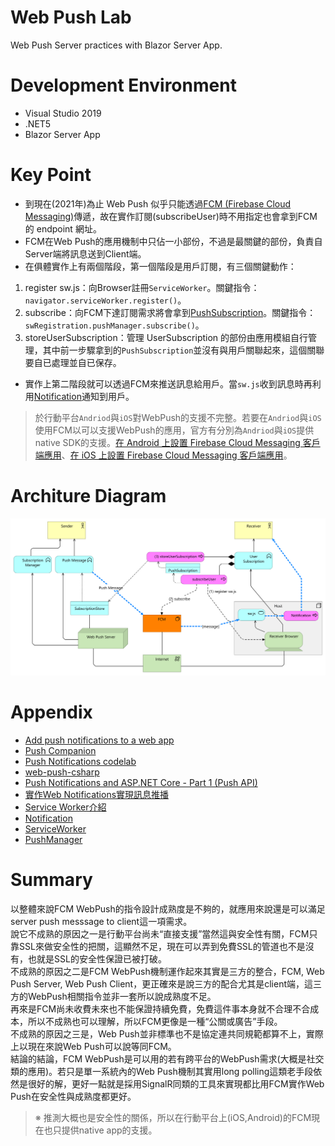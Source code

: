 # Web Push Lab
Web Push Server practices with Blazor Server App.

# Development Environment
* Visual Studio 2019
* .NET5
* Blazor Server App

# Key Point
* 到現在(2021年)為止 Web Push 似乎只能透過[FCM (Firebase Cloud Messaging)](https://firebase.google.com/docs/cloud-messaging)傳遞，故在實作訂閱(subscribeUser)時不用指定也會拿到FCM的 endpoint 網址。
* FCM在Web Push的應用機制中只佔一小部份，不過是最關鍵的部份，負責自Server端將訊息送到Client端。
* 在俱體實作上有兩個階段，第一個階段是用戶訂閱，有三個關鍵動作：
 1. register sw.js：向Browser註冊`ServiceWorker`。關鍵指令：`navigator.serviceWorker.register()`。
 2. subscribe：向FCM下達訂閱需求將會拿到[PushSubscription](https://developer.mozilla.org/en-US/docs/Web/API/PushSubscription)。關鍵指令：`swRegistration.pushManager.subscribe()`。
 3. storeUserSubscription：管理 UserSubscription 的部份由應用模組自行管理，其中前一步驟拿到的`PushSubscription`並沒有與用戶關聯起來，這個關聯要自已處理並自已保存。
* 實作上第二階段就可以透過FCM來推送訊息給用戶。當`sw.js`收到訊息時再利用[Notification](https://developer.mozilla.org/zh-TW/docs/Web/API/notification)通知到用戶。

> 於行動平台`Andriod`與`iOS`對WebPush的支援不完整。若要在`Andriod`與`iOS`使用FCM以可以支援WebPush的應用，官方有分別為`Andriod`與`iOS`提供native SDK的支援。[在 Android 上設置 Firebase Cloud Messaging 客戶端應用](https://firebase.google.com/docs/cloud-messaging/android/client?hl=zh-tw)、[在 iOS 上設置 Firebase Cloud Messaging 客戶端應用](https://firebase.google.com/docs/cloud-messaging/ios/client?hl=zh-tw)。

# Architure Diagram
![Web Push Server Architecture](https://github.com/relyky/WebPushLab/blob/main/doc/Web%20Push%20Server%20Architecture.svg)

# Appendix
* [Add push notifications to a web app](https://codelabs.developers.google.com/codelabs/push-notifications/#0)
* [Push Companion](https://web-push-codelab.glitch.me/)
* [Push Notifications codelab](https://github.com/GoogleChromeLabs/web-push-codelab)
* [web-push-csharp](https://github.com/web-push-libs/web-push-csharp)
* [Push Notifications and ASP.NET Core - Part 1 (Push API)](https://www.tpeczek.com/2017/12/push-notifications-and-aspnet-core-part.html?m=1)
* [實作Web Notifications實現訊息推播](https://blog.gofa.cloud/Article/post/aDJN2aJ1#%E8%A8%82%E9%96%B1Push%E4%B8%A6%E8%A8%98%E9%8C%84%E8%A8%82%E9%96%B1%E8%B3%87%E8%A8%8A)
* [Service Worker介紹](https://cythilya.github.io/2017/07/16/service-worker/)
* [Notification](https://developer.mozilla.org/en-US/docs/Web/API/Notification)
* [ServiceWorker](https://developer.mozilla.org/en-US/docs/Web/API/ServiceWorker)
* [PushManager](https://developer.mozilla.org/en-US/docs/Web/API/PushManager)

# Summary
以整體來說FCM WebPush的指令設計成熟度是不夠的，就應用來說還是可以滿足server push messsage to client這一項需求。    
說它不成熟的原因之一是行動平台尚未“直接支援”當然這與安全性有關，FCM只靠SSL來做安全性的把關，這顯然不足，現在可以弄到免費SSL的管道也不是沒有，也就是SSL的安全性保證已被打破。  
不成熟的原因之二是FCM WebPush機制運作起來其實是三方的整合，FCM, Web Push Server, Web Push Client，更正確來是說三方的配合尤其是client端，這三方的WebPush相關指令並非一套所以說成熟度不足。   
再來是FCM尚未收費未來也不能保證持續免費，免費這件事本身就不合理不合成本，所以不成熟也可以理解，所以FCM更像是一種“公關或廣告”手段。  
不成熟的原因之三是，Web Push並非標準也不是協定連共同規範都算不上，實際上以現在來說Web Push可以說等同FCM。   
結論的結論，FCM WebPush是可以用的若有跨平台的WebPush需求(大概是社交類的應用)。若只是單一系統內的Web Push機制其實用long polling這類老手段依然是很好的解，更好一點就是採用SignalR同類的工具來實現都比用FCM實作Web Push在安全性與成熟度都更好。   
> ※ 推測大概也是安全性的關係，所以在行動平台上(iOS,Android)的FCM現在也只提供native app的支援。
